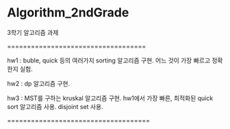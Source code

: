 # Algorithm_2ndGrade
3학기 알고리즘 과제

===================================

hw1 : buble, quick 등의 여러가지 sorting 알고리즘 구현. 어느 것이 가장 빠르고 정확한지 실험.

hw2 : dp 알고리즘 구현.

hw3 : MST를 구하는 kruskal 알고리즘 구현. hw1에서 가장 빠른, 최적화된 quick sort 알고리즘 사용. disjoint set 사용.

====================================
